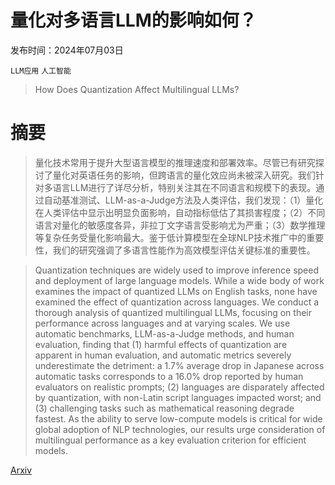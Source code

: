 # 量化对多语言LLM的影响如何？

发布时间：2024年07月03日

`LLM应用` `人工智能`

> How Does Quantization Affect Multilingual LLMs?

# 摘要

> 量化技术常用于提升大型语言模型的推理速度和部署效率。尽管已有研究探讨了量化对英语任务的影响，但跨语言的量化效应尚未被深入研究。我们针对多语言LLM进行了详尽分析，特别关注其在不同语言和规模下的表现。通过自动基准测试、LLM-as-a-Judge方法及人类评估，我们发现：（1）量化在人类评估中显示出明显负面影响，自动指标低估了其损害程度；（2）不同语言对量化的敏感度各异，非拉丁文字语言受影响尤为严重；（3）数学推理等复杂任务受量化影响最大。鉴于低计算模型在全球NLP技术推广中的重要性，我们的研究强调了多语言性能作为高效模型评估关键标准的重要性。

> Quantization techniques are widely used to improve inference speed and deployment of large language models. While a wide body of work examines the impact of quantized LLMs on English tasks, none have examined the effect of quantization across languages. We conduct a thorough analysis of quantized multilingual LLMs, focusing on their performance across languages and at varying scales. We use automatic benchmarks, LLM-as-a-Judge methods, and human evaluation, finding that (1) harmful effects of quantization are apparent in human evaluation, and automatic metrics severely underestimate the detriment: a 1.7% average drop in Japanese across automatic tasks corresponds to a 16.0% drop reported by human evaluators on realistic prompts; (2) languages are disparately affected by quantization, with non-Latin script languages impacted worst; and (3) challenging tasks such as mathematical reasoning degrade fastest. As the ability to serve low-compute models is critical for wide global adoption of NLP technologies, our results urge consideration of multilingual performance as a key evaluation criterion for efficient models.

[Arxiv](https://arxiv.org/abs/2407.03211)